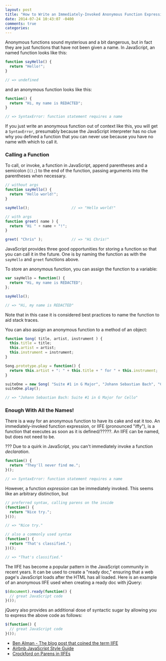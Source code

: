 ```yaml
---
layout: post
title: "How to Write an Immediately-Invoked Anonymous Function Expression in JavaScript"
date: 2014-07-24 10:43:07 -0400
comments: true
categories: 
---
```


Anonymous functions sound mysterious and a bit dangerous, but in fact they are just functions that have not been given a name. In JavaScript, an named function looks like this:

```js
function sayHello() {
  return "Hello!";
}

// => undefined
```

and an anonymous function looks like this:

```js
function() {
  return "Hi, my name is REDACTED";
}

// => SyntaxError: function statement requires a name
```

If you just write an anonymous function out of context like this, you will get a `SyntaxError`, presumably because the JavaScript interpreter has no clue why you defined a function that you can never use because you have no name with which to call it. 

### Calling a Function

To call, or invoke, a function in JavaScript, append parentheses and a semicolon (`();`) to the end of the function, passing arguments into the parentheses when necessary.

```js
// without args
function sayHello() {
  return "Hello world!";
}

sayHello();                   // => "Hello world!"

// with args
function greet( name ) {
  return "Hi " + name + "!";
}

greet( "Chris" );             // => "Hi Chris!"
```

JavaScript provides three good opportunities for storing a function so that you can call it in the future. One is by naming the function as with the `sayHello` and `greet` functions above. 

To store an anonymous function, you can assign the function to a variable:

```js
var sayHello = function() {
  return "Hi, my name is REDACTED";
};

sayHello();

// => "Hi, my name is REDACTED"
```

Note that in this case it is considered best practices to name the function to aid stack traces.

You can also assign an anonymous function to a method of an object:

```js
function Song( title, artist, instrument ) {
  this.title = title;
  this.artist = artist;
  this.instrument = instrument;
}

Song.prototype.play = function() {
  return this.artist + ": " + this.title + " for " + this.instrument;
}

suiteOne = new Song( "Suite #1 in G Major", "Johann Sebastian Bach", "Cello" );
suiteOne.play();

// => "Johann Sebastian Bach: Suite #1 in G Major for Cello"
```

### Enough With All the Names!

There is a way for an anonymous function to have its cake and eat it too. An immediately-invoked function expression, or IIFE (pronounced "iffy"), is a function that executes as soon as it is defined/?????. An IIFE can be named, but does not need to be.

??? Due to a quirk in JavaScript, you can't immediately invoke a function *declaration*.

```js
function() { 
  return "They'll never find me.";
}();

// => SyntaxError: function statement requires a name
```

However, a function *expression* can be immediately invoked. This seems like an arbitrary distinction, but 

```js
// preferred syntax, calling parens on the inside
(function() {
  return "Nice try.";
}());

// => "Nice try."

// also a commonly used syntax
(function() {
  return "That's classified.";
})();

// => "That's classified."
```

The IIFE has become a popular pattern in the JavaScript community in recent years. It can be used to create a "ready doc," ensuring that a web page's JavaScript loads after the HTML has all loaded. Here is an example of an anonymous IIFE used when creating a ready doc with jQuery:

```js
$(document).ready(function() {
  // great JavaScript code
}());
```

jQuery also provides an additional dose of syntactic sugar by allowing you to express the above code as follows:

```js
$(function() {
  // great JavaScript code
}());
```



* [Ben Alman - The blog post that coined the term IIFE](http://benalman.com/news/2010/11/immediately-invoked-function-expression/)
* [Airbnb JavaScript Style Guide](https://github.com/airbnb/javascript)
* [Crockford on Parens in IIFEs]()








<!--  Semicolons

    Yup.

    // bad
    (function() {
      var name = 'Skywalker'
      return name
    })()

    // good
    (function() {
      var name = 'Skywalker';
      return name;
    })();

    // good (guards against the function becoming an argument when two files with IIFEs are concatenated)
    ;(function() {
      var name = 'Skywalker';
      return name;
    })();
 -->


<!-- Name your functions. This is helpful for stack traces.

// bad
var log = function(msg) {
  console.log(msg);
};

// good
var log = function log(msg) {
  console.log(msg);
};

 -->